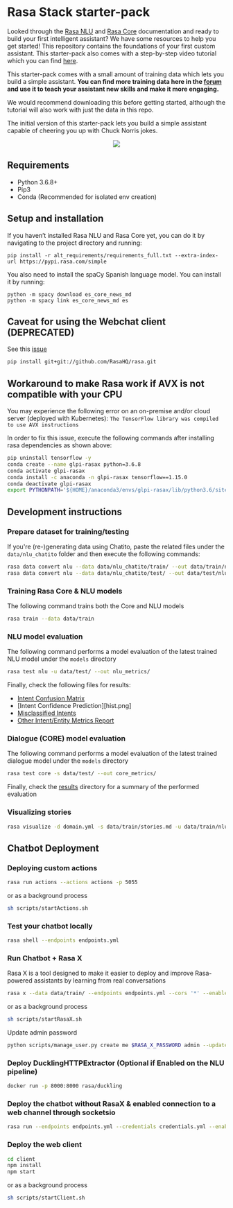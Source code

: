 ﻿# Rasa Stack starter-pack

Looked through the [Rasa NLU](http://rasa.com/docs/nlu/) and [Rasa Core](http://rasa.com/docs/core/) documentation and ready to build your first intelligent assistant? We have some resources to help you get started! This repository contains the foundations of your first custom assistant. This starter-pack also comes with a step-by-step video tutorial which you can find [here](https://youtu.be/lQZ_x0LRUbI).  

This starter-pack comes with a small amount of training data which lets you build a simple assistant. **You can find more training data here in the [forum](https://forum.rasa.com/t/grab-the-nlu-training-dataset-and-starter-packs/903) and use it to teach your assistant new skills and make it more engaging.**

We would recommend downloading this before getting started, although the tutorial will also work with just the data in this repo. 

The initial version of this starter-pack lets you build a simple assistant capable of cheering you up with Chuck Norris jokes.


<p align="center">
  <img src="./rasa-stack-mockup.gif">
</p>

## Requirements

* Python 3.6.8+
* Pip3
* Conda (Recommended for isolated env creation)

## Setup and installation

If you haven’t installed Rasa NLU and Rasa Core yet, you can do it by navigating to the project directory and running:  

```
pip install -r alt_requirements/requirements_full.txt --extra-index-url https://pypi.rasa.com/simple
```

You also need to install the spaCy Spanish language model. You can install it by running:

```
python -m spacy download es_core_news_md
python -m spacy link es_core_news_md es
```

## Caveat for using the Webchat client (DEPRECATED)

See this [issue](https://github.com/mrbot-ai/rasa-webchat/issues/28)

```bash
pip install git+git://github.com/RasaHQ/rasa.git

```

## Workaround to make Rasa work if AVX is not compatible with your CPU

You may experience the following error on an on-premise and/or cloud server (deployed with Kubernetes): `The TensorFlow library was compiled to use AVX instructions`

In order to fix this issue, execute the following commands after installing rasa dependencies as shown above:

```bash
pip uninstall tensorflow -y
conda create --name glpi-rasax python=3.6.8
conda activate glpi-rasax
conda install -c anaconda -n glpi-rasax tensorflow==1.15.0
conda deactivate glpi-rasax
export PYTHONPATH='${HOME}/anaconda3/envs/glpi-rasax/lib/python3.6/site-packages'
```

## Development instructions

### Prepare dataset for training/testing

If you're (re-)generating data using Chatito, paste the related files under the `data/nlu_chatito` folder and then execute the following commands:

```bash
rasa data convert nlu --data data/nlu_chatito/train/ --out data/train/nlu.md -l es -f md
rasa data convert nlu --data data/nlu_chatito/test/ --out data/test/nlu.md -l es -f md
```

### Training Rasa Core & NLU models

The following command trains both the Core and NLU models

```bash
rasa train --data data/train
```

### NLU model evaluation

The following command performs a model evaluation of the latest trained NLU model under the `models` directory

```bash
rasa test nlu -u data/test/ --out nlu_metrics/
```

Finally, check the following files for results:
 
* [Intent Confusion Matrix](confmat.png) 
* [Intent Confidence Prediction][hist.png]
* [Misclassified Intents](errors.json)
* [Other Intent/Entity Metrics Report](nlu_metrics/)

### Dialogue (CORE) model evaluation

The following command performs a model evaluation of the latest trained dialogue model under the `models` directory

```bash
rasa test core -s data/test/ --out core_metrics/
```

Finally, check the [results](results/) directory for a summary of the performed evaluation

### Visualizing stories

```bash
rasa visualize -d domain.yml -s data/train/stories.md -u data/train/nlu.md
```
## Chatbot Deployment

### Deploying custom actions

```bash
rasa run actions --actions actions -p 5055
```

or as a background process

```bash
sh scripts/startActions.sh
```

### Test your chatbot locally

```bash
rasa shell --endpoints endpoints.yml
```

### Run Chatbot + Rasa X

Rasa X is a tool designed to make it easier to deploy and improve Rasa-powered assistants by learning from real conversations

```bash
rasa x --data data/train/ --endpoints endpoints.yml --cors '*' --enable-api --port 5005 --rasa-x-port 5002
```

or as a background process

```bash
sh scripts/startRasaX.sh
```

Update admin password

```bash
python scripts/manage_user.py create me $RASA_X_PASSWORD admin --update
```

### Deploy DucklingHTTPExtractor (Optional if Enabled on the NLU pipeline)

```bash
docker run -p 8000:8000 rasa/duckling
```

### Deploy the chatbot without RasaX & enabled connection to a web channel through socketsio

```bash
rasa run --endpoints endpoints.yml --credentials credentials.yml --enable-api --cors "*" --port 5005
```

### Deploy the web client

```bash
cd client
npm install
npm start
```

or as a background process

```bash
sh scripts/startClient.sh
```